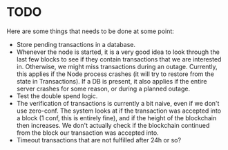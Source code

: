 TODO
=====

Here are some things that needs to be done at some point:

- Store pending transactions in a database.
- Whenever the node is started, it is a very good idea to look through the last few blocks to see if
  they contain transactions that we are interested in. Otherwise, we might miss transactions during
  an outage. Currently, this applies if the Node process crashes (it will try to restore from the
  state in Transactions). If a DB is present, it also applies if the entire server crashes for some
  reason, or during a planned outage.
- Test the double spend logic.
- The verification of transactions is currently a bit naive, even if we don't use zero-conf. The system
  looks at if the transaction was accepted into a block (1 conf, this is entirely fine), and if the height
  of the blockchain then increases. We don't actually check if the blockchain continued from the block
  our transaction was accepted into.
- Timeout transactions that are not fulfilled after 24h or so?

